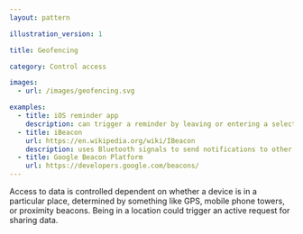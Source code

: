 ```yaml
---
layout: pattern

illustration_version: 1

title: Geofencing

category: Control access

images:
  - url: /images/geofencing.svg

examples:
  - title: iOS reminder app
    description: can trigger a reminder by leaving or entering a selected location
  - title: iBeacon
    url: https://en.wikipedia.org/wiki/IBeacon
    description: uses Bluetooth signals to send notifications to other compatible devices within range
  - title: Google Beacon Platform
    url: https://developers.google.com/beacons/
---
```


Access to data is controlled dependent on whether a device is in a particular place, determined by something like GPS, mobile phone towers, or proximity beacons. Being in a location could trigger an active request for sharing data.
